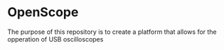 # OpenScope
The purpose of this repository is to create a platform that allows for the opperation of USB oscilloscopes
